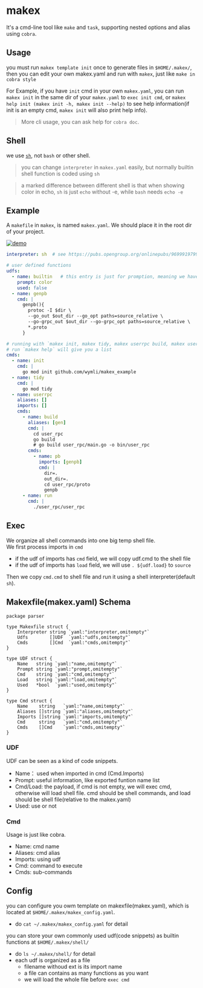 # makex
It's a cmd-line tool like `make` and `task`, supporting nested options and alias using `cobra`.

## Usage
you must run `makex template init` once to generate files in `$HOME/.makex/`, then you can edit your own makex.yaml and run with `makex`, just like `make in cobra style`

For Example, if you have `init` cmd in your own `makex.yaml`, you can run `makex init` in the same dir of your `makex.yaml` to `exec init cmd`, or `makex help init (makex init -h, makex init --help)` to see help information(if init is an empty cmd, `makex init` will also print help info).

> More cli usage, you can ask help for `cobra doc`.




## Shell
we use [`sh`](https://pubs.opengroup.org/onlinepubs/9699919799/utilities/contents.html), not `bash` or other shell.  
> you can change `interpreter` in `makex.yaml` easily, but normally builtin shell function is coded using `sh`

> a marked difference between different shell is that when showing color in echo, `sh` is just `echo` without -e, while `bash` needs `echo -e`


## Example

A `makefile` in `makex`, is named `makex.yaml`. We should place it in the root dir of your project.  

[![demo](https://asciinema.org/a/335480.svg)](./assets/makex.cast)


``` yaml
interpreter: sh  # see https://pubs.opengroup.org/onlinepubs/9699919799/utilities/contents.html

# user defined functions
udfs:
  - name: builtin   # this entry is just for promption, meaning we have `color` in builtin functions
    prompt: color
    used: false
  - name: genpb
    cmd: |
      genpb(){
        protoc -I $dir \
        --go_out $out_dir --go_opt paths=source_relative \
        --go-grpc_out $out_dir --go-grpc_opt paths=source_relative \
        *.proto
      }

# running with `makex init, makex tidy, makex userrpc build, makex userrpc build pb`
# run `makex help` will give you a list
cmds:
  - name: init
    cmd: |
      go mod init github.com/wymli/makex_example
  - name: tidy
    cmd: |
      go mod tidy
  - name: userrpc
    aliases: []
    imports: []
    cmds:
      - name: build
        aliases: [gen]
        cmd: |
          cd user_rpc
          go build
          # go build user_rpc/main.go -o bin/user_rpc
        cmds:
          - name: pb
            imports: [genpb]
            cmd: |
              dir=.
              out_dir=.
              cd user_rpc/proto
              genpb
      - name: run
        cmd: |
          ./user_rpc/user_rpc
```

## Exec
We organize all shell commands into one big temp shell file.  
We first process imports in `cmd`
- if the udf of imports has `cmd` field, we will copy udf.cmd to the shell file
- if the udf of imports has `load` field, we will use `. ${udf.load}` to `source`

Then we copy `cmd.cmd` to shell file and run it using a shell interpreter(default `sh`).

## Makexfile(makex.yaml) Schema
```
package parser

type Makexfile struct {
	Interpreter string `yaml:"interpreter,omitempty"`
	Udfs        []UDF  `yaml:"udfs,omitempty"`
	Cmds        []Cmd  `yaml:"cmds,omitempty"`
}

type UDF struct {
	Name   string `yaml:"name,omitempty"`
	Prompt string `yaml:"prompt,omitempty"`
	Cmd    string `yaml:"cmd,omitempty"`
	Load   string `yaml:"load,omitempty"`
	Used   *bool  `yaml:"used,omitempty"`
}

type Cmd struct {
	Name    string   `yaml:"name,omitempty"`
	Aliases []string `yaml:"aliases,omitempty"`
	Imports []string `yaml:"imports,omitempty"`
	Cmd     string   `yaml:"cmd,omitempty"`
	Cmds    []Cmd    `yaml:"cmds,omitempty"`
}
```

### UDF
UDF can be seen as a kind of code snippets.

- Name： used when imported in cmd (Cmd.Imports)
- Prompt: useful information, like exported funtion name list
- Cmd/Load: the payload, if cmd is not empty, we will exec cmd, otherwise will load shell file. cmd should be shell commands, and load should be shell file(relative to the makex.yaml)
- Used: use or not

### Cmd
Usage is just like cobra.

- Name: cmd name
- Aliases: cmd alias
- Imports: using udf
- Cmd: command to execute
- Cmds: sub-commands

## Config
you can configure you owm template on makexfile(makex.yaml), which is located at `$HOME/.makex/makex_config.yaml`.
- do `cat ~/.makex/makex_config.yaml` for detail

you can store your own commonly used udf(code snippets) as builtin functions at `$HOME/.makex/shell/`
- do `ls ~/.makex/shell/` for detail
- each udf is organized as a file
  - filename withoud ext is its import name
  - a file can contains as many functions as you want
  - we will load the whole file before `exec cmd`

